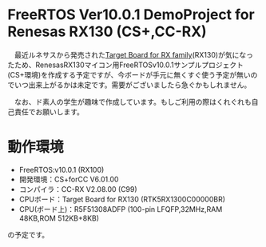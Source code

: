# FreeRTOS Ver10.0.1 DemoProject for Renesas RX130 (CS+,CC-RX)

　最近ルネサスから発売された[Target Board for RX family](https://www.renesas.com/ja-jp/products/software-tools/boards-and-kits/cpu-mpu-boards/rx-family-target-board.html)(RX130)が気になったため、RenesasRX130マイコン用FreeRTOSv10.0.1サンプルプロジェクト(CS+環境)を作成する予定ですが、今ボードが手元に無くすぐ使う予定が無いのでいつ出来上がるかは未定です。需要がございましたら急ぐかもしれません。  
 
 　なお、ド素人の学生が趣味で作成しています。もしご利用の際はくれぐれも自己責任でお願いします。
 
 # 動作環境
* FreeRTOS:v10.0.1 (RX100)  
* 開発環境：CS+forCC V6.01.00  
* コンパイラ：CC-RX V2.08.00 (C99)  
* CPUボード：Target Board for RX130 (RTK5RX1300C00000BR)  
* CPU(ボード上)：R5F51308ADFP (100-pin LFQFP,32MHz,RAM 48KB,ROM 512KB+8KB)  

の予定です。